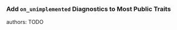 ### Add `on_unimplemented` Diagnostics to Most Public Traits

<div class="release-feature-authors">authors: TODO</div>
